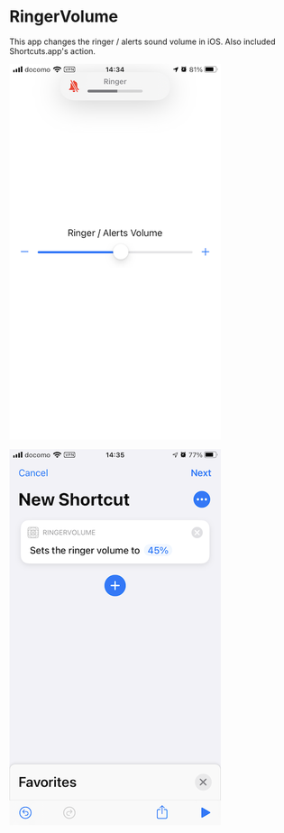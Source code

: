 #  RingerVolume

This app changes the ringer / alerts sound volume in iOS. Also included Shortcuts.app's action.

![](screenshot_app.png)

![](screenshot_shortcuts_action.png)
